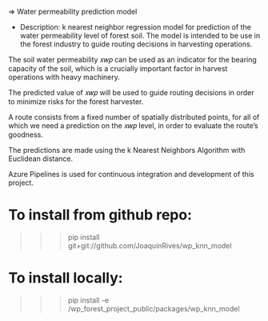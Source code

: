 => Water permeability prediction model

- Description:
k nearest neighbor regression model for prediction of the water permeability
level of forest soil. The model is intended to be use in the forest industry to
guide routing decisions in harvesting operations.

The soil water permeability 𝑥𝑤𝑝 can be used as an indicator for the bearing capacity 
of the soil, which is a crucially important factor in harvest operations with heavy machinery.

The predicted value of 𝑥𝑤𝑝 will be used to guide routing decisions in order to minimize
risks  for the forest harvester.

A route consists from a fixed number of spatially distributed points, for all of which 
we need a prediction on the 𝑥𝑤𝑝 level, in order to evaluate the route’s goodness.

The predictions are made using the k Nearest Neighbors Algorithm with Euclidean distance.

Azure Pipelines is used for continuous integration and development of this project.

# To install from github repo:
>>> pip install git+git://github.com/JoaquinRives/wp_knn_model

# To install locally:
>>> pip install -e /wp_forest_project_public/packages/wp_knn_model





